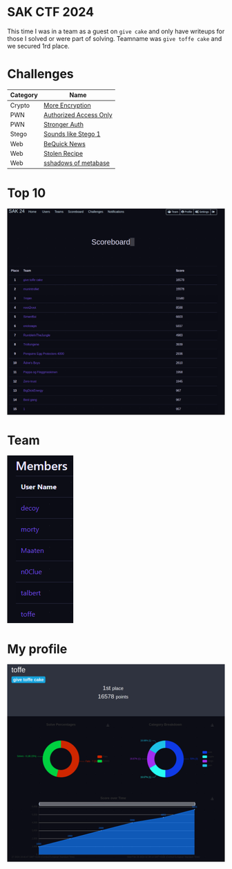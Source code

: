 # SAK CTF 2024

This time I was in a team as a guest on `give cake` and only have writeups for those I solved or were part of solving. Teamname was `give toffe cake` and we secured 1rd place.

# Challenges

| **Category** | **Name**                                                 |
|--------------|----------------------------------------------------------|
| Crypto       | [More Encryption](./crypto-more-encryption/)             |
| PWN          | [Authorized Access Only](./pwn-authorized-access-only/)  |
| PWN          | [Stronger Auth](./pwn-stronger-auth/)                    |
| Stego        | [Sounds like Stego 1](./stego-sounds-like-stego-1-2-3/)  |
| Web          | [BeQuick News](./web-bequick-news/)                      |
| Web          | [Stolen Recipe](./web-stolen-recipe/)                    |
| Web          | [sshadows of metabase](./web-sshadows-of-metabase/)      |


# Top 10

![alt text](top10.png)

# Team 

![Alt text](team.png)

# My profile

![alt text](profile.png)